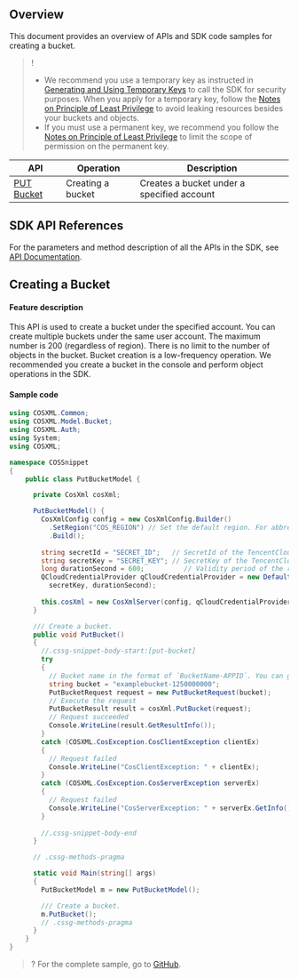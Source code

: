 ## Overview

This document provides an overview of APIs and SDK code samples for creating a bucket.

>!
> - We recommend you use a temporary key as instructed in [Generating and Using Temporary Keys](https://intl.cloud.tencent.com/document/product/436/14048) to call the SDK for security purposes. When you apply for a temporary key, follow the [Notes on Principle of Least Privilege](https://intl.cloud.tencent.com/document/product/436/32972) to avoid leaking resources besides your buckets and objects.
> - If you must use a permanent key, we recommend you follow the [Notes on Principle of Least Privilege](https://intl.cloud.tencent.com/document/product/436/32972) to limit the scope of permission on the permanent key.


| API | Operation |  Description |
| ------------------------------------------------------------ | ------------------ | ---------------------------------- |
| [PUT Bucket](https://intl.cloud.tencent.com/document/product/436/7738) | Creating a bucket | Creates a bucket under a specified account |

## SDK API References

For the parameters and method description of all the APIs in the SDK, see [API Documentation](https://cos-dotnet-sdk-doc-1253960454.file.myqcloud.com/).

## Creating a Bucket

#### Feature description

This API is used to create a bucket under the specified account. You can create multiple buckets under the same user account. The maximum number is 200 (regardless of region). There is no limit to the number of objects in the bucket. Bucket creation is a low-frequency operation. We recommended you create a bucket in the console and perform object operations in the SDK.

#### Sample code

[//]: # (.cssg-snippet-put-bucket)
```cs
using COSXML.Common;
using COSXML.Model.Bucket;
using COSXML.Auth;
using System;
using COSXML;

namespace COSSnippet
{
    public class PutBucketModel {

      private CosXml cosXml;

      PutBucketModel() {
        CosXmlConfig config = new CosXmlConfig.Builder()
          .SetRegion("COS_REGION") // Set the default region. For abbreviations of COS regions, visit https://cloud.tencent.com/document/product/436/6224. 
          .Build();
        
        string secretId = "SECRET_ID";   // SecretId of the TencentCloud API. For more information about how to obtain the API key, see https://console.cloud.tencent.com/cam/capi.
        string secretKey = "SECRET_KEY"; // SecretKey of the TencentCloud API. For more information about how to obtain the API key, see https://console.cloud.tencent.com/cam/capi.
        long durationSecond = 600;          // Validity period of the request signature in seconds
        QCloudCredentialProvider qCloudCredentialProvider = new DefaultQCloudCredentialProvider(secretId, 
          secretKey, durationSecond);
        
        this.cosXml = new CosXmlServer(config, qCloudCredentialProvider);
      }

      /// Create a bucket.
      public void PutBucket()
      {
        //.cssg-snippet-body-start:[put-bucket]
        try
        {
          // Bucket name in the format of `BucketName-APPID`. You can get APPID by referring to https://console.cloud.tencent.com/developer.
          string bucket = "examplebucket-1250000000";
          PutBucketRequest request = new PutBucketRequest(bucket);
          // Execute the request
          PutBucketResult result = cosXml.PutBucket(request);
          // Request succeeded
          Console.WriteLine(result.GetResultInfo());
        }
        catch (COSXML.CosException.CosClientException clientEx)
        {
          // Request failed
          Console.WriteLine("CosClientException: " + clientEx);
        }
        catch (COSXML.CosException.CosServerException serverEx)
        {
          // Request failed
          Console.WriteLine("CosServerException: " + serverEx.GetInfo());
        }
        
        //.cssg-snippet-body-end
      }

      // .cssg-methods-pragma

      static void Main(string[] args)
      {
        PutBucketModel m = new PutBucketModel();

        /// Create a bucket.
        m.PutBucket();
        // .cssg-methods-pragma
      }
    }
}

```

>? For the complete sample, go to [GitHub](https://github.com/tencentyun/cos-snippets/tree/master/dotnet/dist/PutBucket.cs).
>

